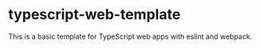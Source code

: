 # typescript-web-template

This is a basic template for TypeScript web apps with eslint and webpack.
